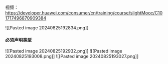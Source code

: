 视频：https://developer.huawei.com/consumer/cn/training/course/slightMooc/C101717496870909384

![[Pasted image 20240825192834.png]]

#### 必须声明类型
![[Pasted image 20240825192932.png]]
![[Pasted image 20240825193008.png]]
![[Pasted image 20240825193027.png]]